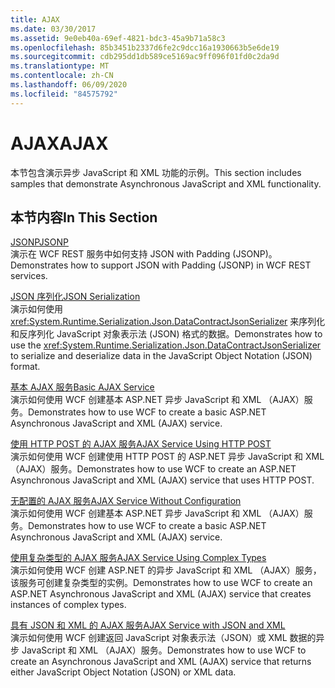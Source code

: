 ```yaml
---
title: AJAX
ms.date: 03/30/2017
ms.assetid: 9e0eb40a-69ef-4821-bdc3-45a9b71a58c3
ms.openlocfilehash: 85b3451b2337d6fe2c9dcc16a1930663b5e6de19
ms.sourcegitcommit: cdb295dd1db589ce5169ac9ff096f01fd0c2da9d
ms.translationtype: MT
ms.contentlocale: zh-CN
ms.lasthandoff: 06/09/2020
ms.locfileid: "84575792"
---
```

# <a name="ajax"></a><span data-ttu-id="79a38-102">AJAX</span><span class="sxs-lookup"><span data-stu-id="79a38-102">AJAX</span></span>
<span data-ttu-id="79a38-103">本节包含演示异步 JavaScript 和 XML 功能的示例。</span><span class="sxs-lookup"><span data-stu-id="79a38-103">This section includes samples that demonstrate Asynchronous JavaScript and XML functionality.</span></span>  
  
## <a name="in-this-section"></a><span data-ttu-id="79a38-104">本节内容</span><span class="sxs-lookup"><span data-stu-id="79a38-104">In This Section</span></span>  
 [<span data-ttu-id="79a38-105">JSONP</span><span class="sxs-lookup"><span data-stu-id="79a38-105">JSONP</span></span>](jsonp.md)  
 <span data-ttu-id="79a38-106">演示在 WCF REST 服务中如何支持 JSON with Padding (JSONP)。</span><span class="sxs-lookup"><span data-stu-id="79a38-106">Demonstrates how to support JSON with Padding (JSONP) in WCF REST services.</span></span>  
  
 [<span data-ttu-id="79a38-107">JSON 序列化</span><span class="sxs-lookup"><span data-stu-id="79a38-107">JSON Serialization</span></span>](json-serialization.md)  
 <span data-ttu-id="79a38-108">演示如何使用 <xref:System.Runtime.Serialization.Json.DataContractJsonSerializer> 来序列化和反序列化 JavaScript 对象表示法 (JSON) 格式的数据。</span><span class="sxs-lookup"><span data-stu-id="79a38-108">Demonstrates how to use the <xref:System.Runtime.Serialization.Json.DataContractJsonSerializer> to serialize and deserialize data in the JavaScript Object Notation (JSON) format.</span></span>  
  
 [<span data-ttu-id="79a38-109">基本 AJAX 服务</span><span class="sxs-lookup"><span data-stu-id="79a38-109">Basic AJAX Service</span></span>](basic-ajax-service.md)  
 <span data-ttu-id="79a38-110">演示如何使用 WCF 创建基本 ASP.NET 异步 JavaScript 和 XML （AJAX）服务。</span><span class="sxs-lookup"><span data-stu-id="79a38-110">Demonstrates how to use WCF to create a basic ASP.NET Asynchronous JavaScript and XML (AJAX) service.</span></span>  
  
 [<span data-ttu-id="79a38-111">使用 HTTP POST 的 AJAX 服务</span><span class="sxs-lookup"><span data-stu-id="79a38-111">AJAX Service Using HTTP POST</span></span>](ajax-service-using-http-post.md)  
 <span data-ttu-id="79a38-112">演示如何使用 WCF 创建使用 HTTP POST 的 ASP.NET 异步 JavaScript 和 XML （AJAX）服务。</span><span class="sxs-lookup"><span data-stu-id="79a38-112">Demonstrates how to use WCF to create an ASP.NET Asynchronous JavaScript and XML (AJAX) service that uses HTTP POST.</span></span>  
  
 [<span data-ttu-id="79a38-113">无配置的 AJAX 服务</span><span class="sxs-lookup"><span data-stu-id="79a38-113">AJAX Service Without Configuration</span></span>](ajax-service-without-configuration.md)  
 <span data-ttu-id="79a38-114">演示如何使用 WCF 创建基本 ASP.NET 异步 JavaScript 和 XML （AJAX）服务。</span><span class="sxs-lookup"><span data-stu-id="79a38-114">Demonstrates how to use WCF to create a basic ASP.NET Asynchronous JavaScript and XML (AJAX) service.</span></span>  
  
 [<span data-ttu-id="79a38-115">使用复杂类型的 AJAX 服务</span><span class="sxs-lookup"><span data-stu-id="79a38-115">AJAX Service Using Complex Types</span></span>](ajax-service-using-complex-types-sample.md)  
 <span data-ttu-id="79a38-116">演示如何使用 WCF 创建 ASP.NET 的异步 JavaScript 和 XML （AJAX）服务，该服务可创建复杂类型的实例。</span><span class="sxs-lookup"><span data-stu-id="79a38-116">Demonstrates how to use WCF to create an ASP.NET Asynchronous JavaScript and XML (AJAX) service that creates instances of complex types.</span></span>  
  
 [<span data-ttu-id="79a38-117">具有 JSON 和 XML 的 AJAX 服务</span><span class="sxs-lookup"><span data-stu-id="79a38-117">AJAX Service with JSON and XML</span></span>](ajax-service-with-json-and-xml-sample.md)  
 <span data-ttu-id="79a38-118">演示如何使用 WCF 创建返回 JavaScript 对象表示法（JSON）或 XML 数据的异步 JavaScript 和 XML （AJAX）服务。</span><span class="sxs-lookup"><span data-stu-id="79a38-118">Demonstrates how to use WCF to create an Asynchronous JavaScript and XML (AJAX) service that returns either JavaScript Object Notation (JSON) or XML data.</span></span>
